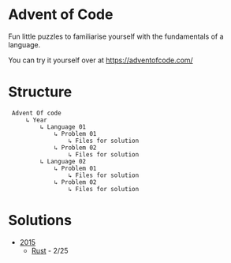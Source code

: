 # Advent of Code
Fun little puzzles to familiarise yourself with the fundamentals of a language.

You can try it yourself over at https://adventofcode.com/

# Structure
```
 Advent Of code
     ↳ Year 
         ↳ Language 01
             ↳ Problem 01
                 ↳ Files for solution
             ↳ Problem 02
                 ↳ Files for solution
         ↳ Language 02
             ↳ Problem 01
                 ↳ Files for solution
             ↳ Problem 02
                 ↳ Files for solution

```

# Solutions
- [2015](2015)
  - [Rust](2015/Rust) - 2/25
